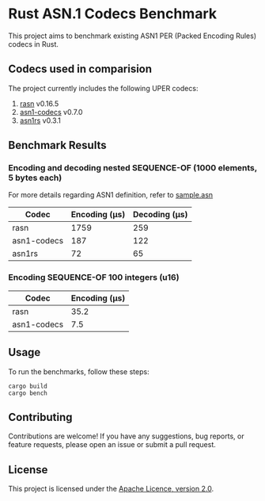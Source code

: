 # Rust ASN.1 Codecs Benchmark

This project aims to benchmark existing ASN1 PER (Packed Encoding Rules) codecs in Rust.

## Codecs used in comparision

The project currently includes the following UPER codecs:

1. [rasn](https://github.com/librasn) v0.16.5
2. [asn1-codecs](https://github.com/ystero-dev/hampi) v0.7.0
3. [asn1rs](https://github.com/kellerkindt/asn1rs) v0.3.1

## Benchmark Results

### Encoding and decoding nested SEQUENCE-OF (1000 elements, 5 bytes each)
For more details regarding ASN1 definition, refer to  [sample.asn](src/sample.asn)

| Codec        | Encoding (µs)  | Decoding (µs)  |
|--------------|----------------|----------------|
| rasn         | 1759           | 259            |
| asn1-codecs  | 187            | 122            |
| asn1rs       | 72             | 65             |

### Encoding SEQUENCE-OF 100 integers (u16)

| Codec        | Encoding (µs)  |
|--------------|----------------|
| rasn         | 35.2           |
| asn1-codecs  | 7.5            |

## Usage

To run the benchmarks, follow these steps:

```
cargo build
cargo bench
```

## Contributing

Contributions are welcome! If you have any suggestions, bug reports, or feature requests, please open an issue or submit a pull request.

## License

This project is licensed under the [Apache Licence, version 2.0](LICENSE).
